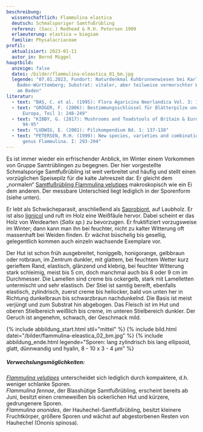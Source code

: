 ```yaml
---
beschreibung:
  wissenschaftlich: Flammulina elastica
  deutsch: Schmalsporiger Samtfußrübling
  referenz: (Sacc.) Redhead & R.H. Petersen 1999
  erlaeuterung: elastica = biegsam
  familie: Physalacriaceae
profil:
  aktualisiert: 2023-01-11
  autor_in: Bernd Miggel
hauptbild:
  anzeige: false
  datei: /bilder/flammulina-eleastica_01_bm.jpg
  legende: "07.01.2023, Fundort: Naturdenkmal Kuhbrunnenwiesen bei Karlsbad,
    Baden-Württemberg; Substrat: vitaler, aber teilweise vermorschter Weidenast
    am Boden"
literatur:
  - text: "BAS, C. et al. (1995): Flora Agaricina Neerlandica Vol. 3: 172-173"
  - text: "GRÖGER, F. (2006): Bestimmungsschlüssel für Blätterpilze und Röhrlinge in
      Europa, Teil 1: 248-249"
  - text: "KIBBY, G. (2017): Mushrooms and Toadstools of Britain & Europe Vol. 1:
      94-95"
  - text: "LUDWIG, E. (2001): Pilzkompendium Bd. 1: 137-138"
  - text: "PETERSEN, R.H. (1999): New species, varieties and combinations in the
      genus Flammulina. I: 293-294"
---
```

Es ist immer wieder ein erfrischender Anblick, im Winter einem Vorkommen von Gruppe Samtrüblingen zu begegnen. Der hier vorgestellte Schmalsporige Samtfußrübling ist weit verbreitet und häufig und stellt einen vorzüglichen Speisepilz für die kalte Jahreszeit dar. Er gleicht dem „normalen“ [Samtfußrübling Flammulina velutipes](/pilze/flammulina-velutipes-samtfußrübling) makroskopisch wie ein Ei dem anderen. Der messbare Unterschied liegt lediglich in der Sporenform (siehe unten). 

Er lebt als Schwächeparasit, anschließend als [Saprobiont](Saprobiont "Glossar"), auf Laubholz. Er ist also [lignicol](lignicol "Glossar") und ruft im Holz eine Weißfäule hervor. Dabei scheint er das Holz von Weidearten (*Salix sp.*) zu bevorzugen. Er fruktifiziert vorzugsweise im Winter; dann kann man ihn bei feuchter, nicht zu kalter Witterung oft massenhaft bei Weiden finden. Er wächst büschelig bis gesellig, gelegentlich kommen auch einzeln wachsende Exemplare vor.

Der Hut ist schon früh ausgebreitet, honiggelb, honigorange, gelbbraun oder rotbraun, im Zentrum dunkler, mit glattem, bei feuchtem Wetter kurz gerieftem Rand, elastisch, glänzend und klebrig, bei feuchter Witterung stark schleimig, meist bis 5 cm, doch manchmal auch bis 8 oder 9 cm im Durchmesser. Die Lamellen sind creme bis ockergelb, stark mit Lamelletten untermischt und sehr elastisch. Der Stiel ist samtig bereift, ebenfalls elastisch, zylindrisch, zuerst creme bis hellocker, bald von unten her in Richtung dunkelbraun bis schwarzbraun nachdunkelnd. Die Basis ist meist verjüngt und zum Substrat hin abgebogen. Das Fleisch ist im Hut und oberen Stielbereich weißlich bis creme, im unteren Stielbereich dunkler. Der Geruch ist angenehm, schwach, der Geschmack mild.

{% include abbildung_start.html stil="mittel" %}
{% include bild.html datei="/bilder/flammulina-eleastica_02_bm.jpg" %}
{% include abbildung_ende.html legende="Sporen: lang zylindrisch bis lang ellipsoid, glatt, dünnwandig und hyalin, 8 - 10 x 3 - 4 µm" %}

##### Verwechslungsmöglichkeiten:

*[Flammulina velutipes](/pilze/flammulina-velutipes-samtfußrübling)* unterscheidet sich lediglich durch kompaktere, d.h. weniger schlanke Sporen.\
*Flammulina fennae*, der Blasshütige Samtfußrübling, erscheint bereits ab Juni, besitzt einen cremeweißen bis ockerlichen Hut und kürzere, gedrungenere Sporen.\
*Flammulina ononides*, der Hauhechel-Samtfußrübling, besitzt kleinere Fruchtkörper, größere Sporen und wächst auf abgestorbenen Resten von Hauhechel (Ononis spinosa).